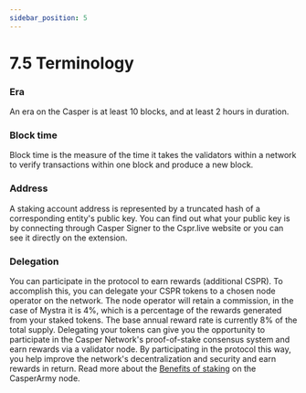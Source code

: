 ```yaml
---
sidebar_position: 5
---
```


# 7.5 Terminology

### Era
An era on the Casper is at least 10 blocks, and at least 2 hours in duration.

### Block time
Block time is the measure of the time it takes the validators within a network to verify transactions within one block and produce a new block.

### Address
A staking account address is represented by a truncated hash of a corresponding entity's public key. You can find out what your public key is by connecting through Casper Signer to the Cspr.live website or you can see it directly on the extension.

### Delegation

You can participate in the protocol to earn rewards (additional CSPR). To accomplish this, you can delegate your CSPR tokens to a chosen node operator on the network. The node operator will retain a commission, in the case of Mystra it is 4%, which is a percentage of the rewards generated from your staked tokens. The base annual reward rate is currently 8% of the total supply. Delegating your tokens can give you the opportunity to participate in the Casper Network's proof-of-stake consensus system and earn rewards via a validator node. By participating in the protocol this way, you help improve the network's decentralization and security and earn rewards in return. Read more about the <a href="https://docs.mystra.io/docs/validator/7.3-Benefits-of-staking">Benefits of staking</a> on the CasperArmy node.

